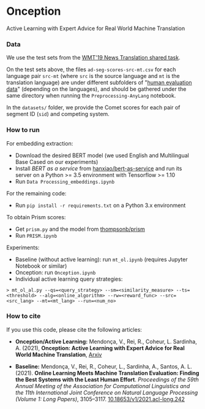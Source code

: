# Onception

Active Learning with Expert Advice for Real World Machine Translation


### Data

We use the test sets from the [WMT'19 News Translation shared task](http://statmt.org/wmt19/translation-task.html).

On the test sets above, the files `ad-seg-scores-src-mt.csv` for each language pair `src-mt` (where `src` is the source language and `mt` is the translation language) are under different subfolders of "[human evaluation data](https://www.computing.dcu.ie/~ygraham/newstest2019-humaneval.tar.gz)" (depending on the languages), and should be gathered under the same directory when running the `Preprocessing-AnyLang` notebook. 

In the `datasets/` folder, we provide the Comet scores for each pair of segment ID (`sid`) and competing system. 

### How to run

For embedding extraction:
- Download the desired BERT model (we used English and Multilingual Base Cased on our experiments)
- Install *BERT as a service* from [hanxiao/bert-as-service](https://github.com/hanxiao/bert-as-service) and run its server on a Python >= 3.5 environment with Tensorflow >= 1.10
- Run `Data Processing_embeddings.ipynb`

For the remaining code:
- Run `pip install -r requirements.txt` on a Python 3.x environment

To obtain Prism scores:
- Get `prism.py` and the model from [thompsonb/prism](https://github.com/thompsonb/prism)
- Run `PRISM.ipynb`

Experiments: 
- Baseline (without active learning): run `mt_ol.ipynb` (requires Jupyter Notebook or similar)
- Onception: run `Onception.ipynb`
- Individual active learning query strategies: 

```
> mt_ol_al.py --qs=<query_strategy> --sm=<similarity_measure> --ts=<threshold> --alg=<online_algorithm> --rw=<reward_func> --src=<src_lang> --mt=<mt_lang> --run=<num_no>
```

### How to cite

If you use this code, please cite the following articles:

- **Onception/Active Learning:** Mendonça, V., Rei, R., Coheur, L. Sardinha, A. (2021), **Onception: Active Learning with Expert Advice for Real World Machine Translation**, [Arxiv]()

- **Baseline:** Mendonça, V., Rei, R., Coheur, L., Sardinha, A., Santos, A. L. (2021). **Online Learning Meets Machine Translation Evaluation: Finding the Best Systems with the Least Human Effort**. *Proceedings of the 59th Annual Meeting of the Association for Computational Linguistics and the 11th International Joint Conference on Natural Language Processing (Volume 1: Long Papers)*, 3105–3117. [10.18653/v1/2021.acl-long.242](https://doi.org/10.18653/v1/2021.acl-long.242)